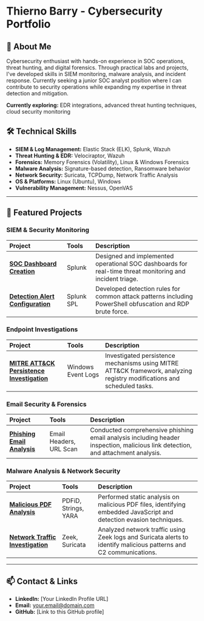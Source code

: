 # Thierno Barry - Cybersecurity Portfolio

## 👋 About Me

Cybersecurity enthusiast with hands-on experience in SOC operations, threat hunting, and digital forensics. 
Through practical labs and projects, I've developed skills in SIEM monitoring, malware analysis, and incident response. 
Currently seeking a junior SOC analyst position where I can contribute to security operations while expanding 
my expertise in threat detection and mitigation.

**Currently exploring:** EDR integrations, advanced threat hunting techniques, cloud security monitoring

## 🛠️ Technical Skills

*   **SIEM & Log Management:** Elastic Stack (ELK), Splunk, Wazuh
*   **Threat Hunting & EDR:** Velociraptor, Wazuh
*   **Forensics:** Memory Forensics (Volatility), Linux & Windows Forensics
*   **Malware Analysis:** Signature-based detection, Ransomware behavior
*   **Network Security:** Suricata, TCPDump, Network Traffic Analysis
*   **OS & Platforms:** Linux (Ubuntu), Windows
*   **Vulnerability Management:** Nessus, OpenVAS

---

## 🚀 Featured Projects

### SIEM & Security Monitoring
| Project | Tools | Description |
| :--- | :--- | :--- |
| [**SOC Dashboard Creation**](1_SIEM_Investigations/Splunk/SOC_Dashboard_Creation.md) | Splunk | Designed and implemented operational SOC dashboards for real-time threat monitoring and incident triage. |
| [**Detection Alert Configuration**](1_SIEM_Investigations/Splunk/Detection_Alert_Configuration.md) | Splunk SPL | Developed detection rules for common attack patterns including PowerShell obfuscation and RDP brute force. |

### Endpoint Investigations
| Project | Tools | Description |
| :--- | :--- | :--- |
| [**MITRE ATT&CK Persistence Investigation**](2_EDR_Threat_Hunting/Endpoint_Investigations/MITRE_ATTACK_Persistence_Investigation.md) | Windows Event Logs | Investigated persistence mechanisms using MITRE ATT&CK framework, analyzing registry modifications and scheduled tasks. |

### Email Security & Forensics
| Project | Tools | Description |
| :--- | :--- | :--- |
| [**Phishing Email Analysis**](3_Forensics_Incident_Response/Email_Investigation/Phishing_Email_Analysis_1.md) | Email Headers, URL Scan | Conducted comprehensive phishing email analysis including header inspection, malicious link detection, and attachment analysis. |

### Malware Analysis & Network Security
| Project | Tools | Description |
| :--- | :--- | :--- |
| [**Malicious PDF Analysis**](4_Malware_Analysis/Static_Analysis_Malicious_PDF.md) | PDFiD, Strings, YARA | Performed static analysis on malicious PDF files, identifying embedded JavaScript and detection evasion techniques. |
| [**Network Traffic Investigation**](5_Network_Security/Zeek_Suricata_Network_Investigation.md) | Zeek, Suricata | Analyzed network traffic using Zeek logs and Suricata alerts to identify malicious patterns and C2 communications. |

---

## 📫 Contact & Links

*   **LinkedIn:** [Your LinkedIn Profile URL]
*   **Email:** your.email@domain.com
*   **GitHub:** [Link to this GitHub profile]
